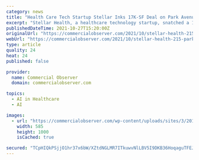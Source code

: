 ```yaml
---
category: news
title: "Health Care Tech Startup Stellar Inks 17K-SF Deal on Park Avenue South"
excerpt: "Stellar Health, a healthcare technology startup, snatched a 17,255-square-foot sublease at 215 Park Avenue South for its corporate office."
publishedDateTime: 2021-10-27T15:20:00Z
originalUrl: "https://commercialobserver.com/2021/10/stellar-health-215-park-avenue-south-127-west-26th-street-sl-green/"
webUrl: "https://commercialobserver.com/2021/10/stellar-health-215-park-avenue-south-127-west-26th-street-sl-green/"
type: article
quality: 24
heat: 24
published: false

provider:
  name: Commercial Observer
  domain: commercialobserver.com

topics:
  - AI in Healthcare
  - AI

images:
  - url: "https://commercialobserver.com/wp-content/uploads/sites/3/2014/06/215_park_ave_s_024_alt.jpg?quality=80&w=585"
    width: 585
    height: 1000
    isCached: true

secured: "TCpHIQkPSjjO1hr37x6bW/XZtdNGLMR7ITkuwvNlLBV5I9DKB36HoqaguTFEJrKmF0jpkR9NrcRQV3EMxaLLMFPIkGLPW4yVBAxqzn8rRQqOD7zpaELKjRXd71jaf0v8u3Ml9y4fdo7fXp6QRf/mR0NNMMtspedjJwpXkUIlPfGEw7y14ytz6qHieDbUX8L3DWLYbg3T6cJOIYcS2IlqLr6gwcSAKk4ONJLglucH2NK2+AraZtRMwek5OTT9Co84C0oKzNtya8WiDn3kNn+IowYZSyYpQgAOgLL4goBi2ubB2UVe6lC8ozR38xGhXslI6c/Zn2Al6gl9RVNYi8mlleVQH7W5NtDLL0d6g1gTTJo=;Y+9UHXwfEuvW4wMjvWcTOw=="
---
```


